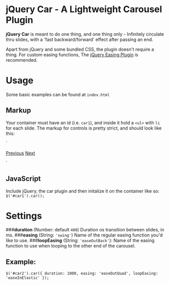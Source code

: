 # jQuery Car - A Lightweight Carousel Plugin
__jQuery Car__ is meant to do one thing, and one thing only - Infinitely circulate thru slides, with a 'fast backward/forward' effect after passing an end.

Apart from jQuery and some bundled CSS, the plugin doesn't require a thing.
For custom easing functions, The [jQuery Easing Plugin](http://gsgd.co.uk/sandbox/jquery/easing/) is recommended.

# Usage
Some basic examples can be found at `index.html`
## Markup
Your container must have an id (i.e. `car1`), and inside it hold a `<ul>` with `li` for each slide.
The markup for controls is pretty strict, and should look like this:


`<div class="car-controls" data-for="car1">
    <a href="#" class="prev">Previous</a>
    <a href="#" class="next">Next</a>
</div>`

## JavaScript
Include jQuery, the car plugin and then initalize it on the container like so:
`$('#car1').car();`

# Settings
###__duration__ (Number: default `400`)
Duration os transition between slides, in ms.
###__easing__ (String: `'swing'`)
Name of the regular easing function you'd like to use.
###__loopEasing__ (String: `'easeOutBack'`):
Name of the easing function to use when looping to the other end of the carousel.

## Example:
`$('#car2').car({
    duration: 1000,
    easing: 'easeOutQuad',
    loopEasing: 'easeInElastic'
});`